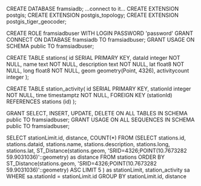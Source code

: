 CREATE DATABASE framsiadb;
...connect to it...
CREATE EXTENSION postgis;
CREATE EXTENSION postgis_topology;
CREATE EXTENSION postgis_tiger_geocoder;

CREATE ROLE framsiadbuser WITH LOGIN PASSWORD 'password'
GRANT CONNECT ON DATABASE framsiadb TO framsiadbuser;
GRANT USAGE ON SCHEMA public TO framsiadbuser;

CREATE TABLE stations(
    id SERIAL PRIMARY KEY,
    dataId integer NOT NULL,
    name text NOT NULL,
    description text NOT NULL,
    lat float8 NOT NULL,
    long float8 NOT NULL,
    geom geometry(Point, 4326),
    activitycount integer
);

CREATE TABLE station_activity(
    id SERIAL PRIMARY KEY,
    stationId integer NOT NULL,
    time timestamptz NOT NULL,
    FOREIGN KEY (stationId) REFERENCES stations (id)
);

GRANT SELECT, INSERT, UPDATE, DELETE ON ALL TABLES IN SCHEMA public TO framsiadbuser;
GRANT USAGE ON ALL SEQUENCES IN SCHEMA public TO framsiadbuser;

SELECT stationLimit.id, distance, COUNT(*)
FROM (SELECT stations.id, stations.dataid, stations.name, stations.description, stations.long, stations.lat,
ST_Distance(stations.geom, 'SRID=4326;POINT(10.7673282 59.9031036)'::geometry) as distance
FROM
  stations
ORDER BY ST_Distance(stations.geom, 'SRID=4326;POINT(10.7673282 59.9031036)'::geometry) ASC
LIMIT 5 ) as stationLimit,
station_activity sa
WHERE sa.stationId = stationLimit.id
GROUP BY stationLimit.id, distance
